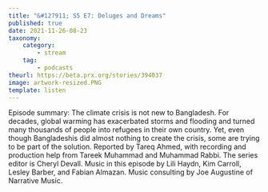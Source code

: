 ```yaml
---
title: "&#127911; S5 E7: Deluges and Dreams"
published: true
date: 2021-11-26-08-23
taxonomy:
    category:
        - stream
    tag:
        - podcasts
theurl: https://beta.prx.org/stories/394037
image: artwork-resized.PNG
template: listen
---
```


Episode summary: The climate crisis is not new to Bangladesh. For decades, global warming has exacerbated storms and flooding and turned many thousands of people into refugees in their own country. Yet, even though Bangladeshis did almost nothing to create the crisis, some are trying to be part of the solution. Reported by Tareq Ahmed, with recording and production help from Tareek Muhammad and Muhammad Rabbi. The series editor is Cheryl Devall. Music in this episode by Lili Haydn, Kim Carroll, Lesley Barber, and Fabian Almazan. Music consulting by Joe Augustine of Narrative Music.
